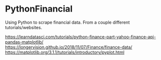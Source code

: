 # PythonFinancial
Using Python to scrape financial data.  From a couple different tutorials/websites.

https://learndatasci.com/tutorials/python-finance-part-yahoo-finance-api-pandas-matplotlib/
https://longervision.github.io/2018/11/07/Finance/finance-data/
https://matplotlib.org/3.1.1/tutorials/introductory/pyplot.html

